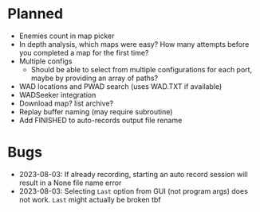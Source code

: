 # Planned

- Enemies count in map picker
- In depth analysis, which maps were easy? How many attempts before you completed a map for the first time?
- Multiple configs
	- Should be able to select from multiple configurations for each port, maybe by providing an array of paths?
- WAD locations and PWAD search (uses WAD.TXT if available)
- WADSeeker integration
- Download map? list archive?
- Replay buffer naming (may require subroutine)
- Add FINISHED to auto-records output file rename

# Bugs

- 2023-08-03: If already recording, starting an auto record session will result in a None file name error
- 2023-08-03: Selecting `Last` option from GUI (not program args) does not work. `Last` might actually be broken tbf
